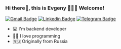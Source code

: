 ### Hi there👋, this is Evgeny 👨🏻‍💻 Welcome!
[![Gmail Badge](https://img.shields.io/badge/-zakievea@gmail.com-c14438?style=flat&logo=Gmail&logoColor=white&link=mailto:zakievea@gmail.com)](mailto:zakievea@gmail.com)
[![Linkedin Badge](https://img.shields.io/badge/-Evgeny_Zakiev-0072b1?style=flat&logo=Linkedin&logoColor=white&link=https://www.linkedin.com/in/evgeny-zakiev-72a795232/)](https://www.linkedin.com/in/evgeny-zakiev-72a795232/) 
[![Telegram Badge](https://img.shields.io/badge/-Evgeny_itPro-blue?style=social&logo=telegram&link=https://t.me/Evgeny_itPro)](https://t.me/Evgenyitdev) <p align='left'>

- 💻 I'm backend developer
- 🧑‍💻 I love programming
- 🇷🇺 Originally from Russia
